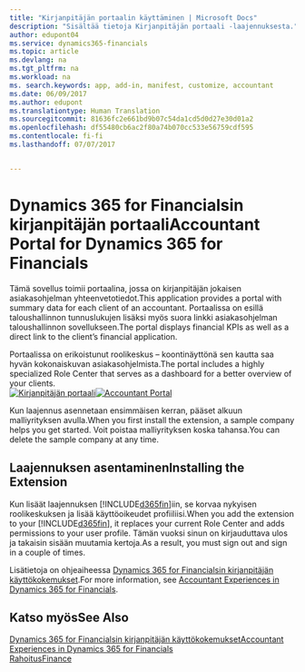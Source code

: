 ```yaml
---
title: "Kirjanpitäjän portaalin käyttäminen | Microsoft Docs"
description: "Sisältää tietoja Kirjanpitäjän portaali -laajennuksesta."
author: edupont04
ms.service: dynamics365-financials
ms.topic: article
ms.devlang: na
ms.tgt_pltfrm: na
ms.workload: na
ms. search.keywords: app, add-in, manifest, customize, accountant
ms.date: 06/09/2017
ms.author: edupont
ms.translationtype: Human Translation
ms.sourcegitcommit: 81636fc2e661bd9b07c54da1cd5d0d27e30d01a2
ms.openlocfilehash: df55480cb6ac2f80a74b070cc533e56759cdf595
ms.contentlocale: fi-fi
ms.lasthandoff: 07/07/2017


---
```

# <a name="accountant-portal-for-dynamics-365-for-financials"></a><span data-ttu-id="5564b-103">Dynamics 365 for Financialsin kirjanpitäjän portaali</span><span class="sxs-lookup"><span data-stu-id="5564b-103">Accountant Portal for Dynamics 365 for Financials</span></span>
<span data-ttu-id="5564b-104">Tämä sovellus toimii portaalina, jossa on kirjanpitäjän jokaisen asiakasohjelman yhteenvetotiedot.</span><span class="sxs-lookup"><span data-stu-id="5564b-104">This application provides a portal with summary data for each client of an accountant.</span></span> <span data-ttu-id="5564b-105">Portaalissa on esillä taloushallinnon tunnuslukujen lisäksi myös suora linkki asiakasohjelman taloushallinnon sovellukseen.</span><span class="sxs-lookup"><span data-stu-id="5564b-105">The portal displays financial KPIs as well as a direct link to the client’s financial application.</span></span>  

<span data-ttu-id="5564b-106">Portaalissa on erikoistunut roolikeskus – koontinäyttönä sen kautta saa hyvän kokonaiskuvan asiakasohjelmista.</span><span class="sxs-lookup"><span data-stu-id="5564b-106">The portal includes a highly specialized Role Center that serves as a dashboard for a better overview of your clients.</span></span>  
<span data-ttu-id="5564b-107">[![Kirjanpitäjän portaali](./media/ui-extensions-accportal/accountant-portal.png)](https://go.microsoft.com/fwlink/?linkid=851257)</span><span class="sxs-lookup"><span data-stu-id="5564b-107">[![Accountant Portal](./media/ui-extensions-accportal/accountant-portal.png)](https://go.microsoft.com/fwlink/?linkid=851257)</span></span>

<span data-ttu-id="5564b-108">Kun laajennus asennetaan ensimmäisen kerran, pääset alkuun malliyrityksen avulla.</span><span class="sxs-lookup"><span data-stu-id="5564b-108">When you first install the extension, a sample company helps you get started.</span></span> <span data-ttu-id="5564b-109">Voit poistaa malliyrityksen koska tahansa.</span><span class="sxs-lookup"><span data-stu-id="5564b-109">You can delete the sample company at any time.</span></span>  

## <a name="installing-the-extension"></a><span data-ttu-id="5564b-110">Laajennuksen asentaminen</span><span class="sxs-lookup"><span data-stu-id="5564b-110">Installing the Extension</span></span>
<span data-ttu-id="5564b-111">Kun lisäät laajennuksen [!INCLUDE[d365fin](includes/d365fin_md.md)]iin, se korvaa nykyisen roolikeskuksen ja lisää käyttöoikeudet profiiliisi.</span><span class="sxs-lookup"><span data-stu-id="5564b-111">When you add the extension to your [!INCLUDE[d365fin](includes/d365fin_md.md)], it replaces your current Role Center and adds permissions to your user profile.</span></span> <span data-ttu-id="5564b-112">Tämän vuoksi sinun on kirjauduttava ulos ja takaisin sisään muutamia kertoja.</span><span class="sxs-lookup"><span data-stu-id="5564b-112">As a result, you must sign out and sign in a couple of times.</span></span>  

<span data-ttu-id="5564b-113">Lisätietoja on ohjeaiheessa [Dynamics 365 for Financialsin kirjanpitäjän käyttökokemukset](finance-accounting.md).</span><span class="sxs-lookup"><span data-stu-id="5564b-113">For more information, see [Accountant Experiences in Dynamics 365 for Financials](finance-accounting.md).</span></span>  

## <a name="see-also"></a><span data-ttu-id="5564b-114">Katso myös</span><span class="sxs-lookup"><span data-stu-id="5564b-114">See Also</span></span>
[<span data-ttu-id="5564b-115">Dynamics 365 for Financialsin kirjanpitäjän käyttökokemukset</span><span class="sxs-lookup"><span data-stu-id="5564b-115">Accountant Experiences in Dynamics 365 for Financials</span></span>](finance-accounting.md)  
[<span data-ttu-id="5564b-116">Rahoitus</span><span class="sxs-lookup"><span data-stu-id="5564b-116">Finance</span></span>](finance.md)  


